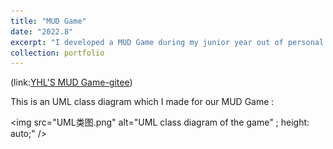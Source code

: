 ```yaml
---
title: "MUD Game"
date: "2022.8"
excerpt: "I developed a MUD Game during my junior year out of personal interest with my fellows who are majoring in CS and SE. "
collection: portfolio
---
```

(link:[YHL'S MUD Game-gitee](https://gitee.com/tea-garden-study/myfirst-repository))

This is an UML class diagram which I made for our MUD Game : 

<img src="UML类图.png" alt="UML class diagram of the game" ; height: auto;" />
